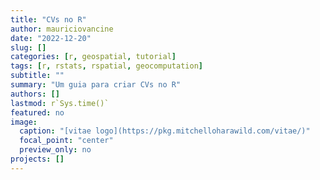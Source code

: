 ```yaml
---
title: "CVs no R"
author: mauriciovancine
date: "2022-12-20"
slug: []
categories: [r, geospatial, tutorial]
tags: [r, rstats, rspatial, geocomputation]
subtitle: ""
summary: "Um guia para criar CVs no R"
authors: []
lastmod: r`Sys.time()`
featured: no
image: 
  caption: "[vitae logo](https://pkg.mitchelloharawild.com/vitae/)"
  focal_point: "center"
  preview_only: no
projects: []
---
```




